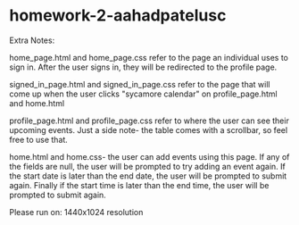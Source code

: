 # homework-2-aahadpatelusc

Extra Notes:

home_page.html and home_page.css refer to the page an individual uses to sign in. After the user signs in, they will be redirected to the profile page. 

signed_in_page.html and signed_in_page.css refer to the page that will come up when the user clicks "sycamore calendar" on  profile_page.html and home.html

profile_page.html and profile_page.css refer to where the user can see their upcoming events. Just a side note- the table comes with a scrollbar, so feel free to use that. 

home.html and home.css- the user can add events using this page. If any of the fields are null, the user will be prompted to try adding an event again. If the start date is later than the end date, the user will be prompted to submit again. Finally if the start time is later than the end time, the user will be prompted to submit again. 


Please run on: 1440x1024 resolution
